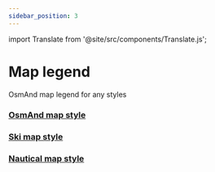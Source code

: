 ```yaml
---
sidebar_position: 3
---
```

import Translate from '@site/src/components/Translate.js';

# Map legend

OsmAnd map legend for any styles

### [OsmAnd map style](/docs/map-legend/osmand)
<Translate android="yes" id="default_render_descr" />

### [Ski map style](/docs/map-legend/ski-map)
<Translate android="yes" id="ski_map_render_descr" />

### [Nautical map style](/docs/map-legend/nautical-map)
<Translate android="yes" id="nautical_render_descr" />